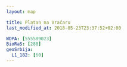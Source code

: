```yaml
---
layout: map

title: Platan na Vračaru
last_modified_at: 2018-05-23T23:37:52+02:00

WDPA: [555589023]
BioRaS: [288]
geoSrbija:
  L1_182: [60]
---
```

